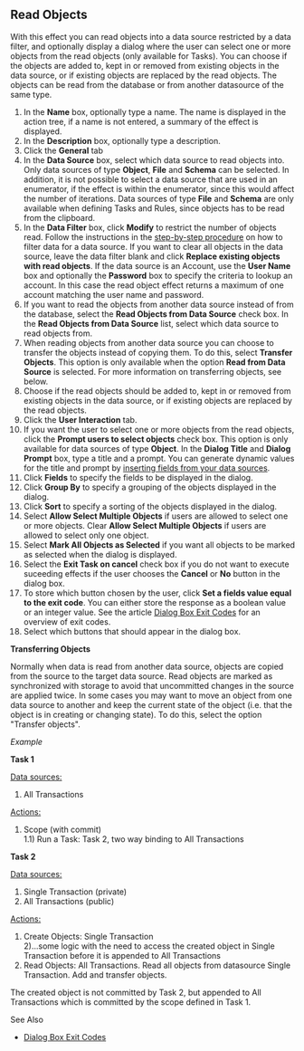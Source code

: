## Read Objects

With this effect you can read objects into a data source restricted by a data filter, and optionally display a dialog where the user can select one or more objects from the read objects (only available for Tasks). You can choose if the objects are added to, kept in or removed from existing objects in the data source, or if existing objects are replaced by the read objects. The objects can be read from the database or from another datasource of the same type.

1.  In the **Name** box, optionally type a name. The name is displayed in the action tree, if a name is not entered, a summary of the effect is displayed.
2.  In the **Description** box, optionally type a description.
3.  Click the **General** tab
4.  In the **Data Source** box, select which data source to read objects into. Only data sources of type **Object**, **File** and **Schema** can be selected. In addition, it is not possible to select a data source that are used in an enumerator, if the effect is within the enumerator, since this would affect the number of iterations. Data sources of type **File** and **Schema** are only available when defining Tasks and Rules, since objects has to be read from the clipboard.
5.  In the **Data Filter** box, click **Modify** to restrict the number of objects read. Follow the instructions in the [step-by-step procedure](../../data-sources/specifying-a-data-filter-for-a-data-source.md) on how to filter data for a data source. If you want to clear all objects in the data source, leave the data filter blank and click **Replace existing objects with read objects**. If the data source is an Account, use the **User Name** box and optionally the **Password** box to specify the criteria to lookup an account. In this case the read object effect returns a maximum of one account matching the user name and password.
6.  If you want to read the objects from another data source instead of from the database, select the **Read Objects from Data Source** check box. In the **Read Objects from Data Source** list, select which data source to read objects from.
7.  When reading objects from another data source you can choose to transfer the objects instead of copying them. To do this, select **Transfer Objects**. This option is only available when the option **Read from Data Source** is selected. For more information on transferring objects, see below.
8.  Choose if the read objects should be added to, kept in or removed from existing objects in the data source, or if existing objects are replaced by the read objects.
9.  Click the **User Interaction** tab.
10.  If you want the user to select one or more objects from the read objects, click the **Prompt users to select objects** check box. This option is only available for data sources of type **Object**. In the **Dialog Title** and **Dialog Prompt** box, type a title and a prompt. You can generate dynamic values for the title and prompt by [inserting fields from your data sources](../generate-dynamic-values-for-text-fields.md "Generate Dynamic Values for Text Fields").
11.  Click **Fields** to specify the fields to be displayed in the dialog.
12.  Click **Group By** to specify a grouping of the objects displayed in the dialog.
13.  Click **Sort** to specify a sorting of the objects displayed in the dialog.
14.  Select **Allow Select Multiple Objects** if users are allowed to select one or more objects. Clear **Allow Select Multiple Objects** if users are allowed to select only one object.
15.  Select **Mark All Objects as Selected** if you want all objects to be marked as selected when the dialog is displayed.
16.  Select the **Exit Task on cancel** check box if you do not want to execute suceeding effects if the user chooses the **Cancel** or **No** button in the dialog box.
17.  To store which button chosen by the user, click **Set a fields value equal to the exit code**. You can either store the response as a boolean value or an integer value. See the article [Dialog Box Exit Codes](../../../../dialog-box-exit-codes.md "Dialog Box Exit Codes") for an overview of exit codes.
18.  Select which buttons that should appear in the dialog box.

**Transferring Objects**

Normally when data is read from another data source, objects are copied from the source to the target data source. Read objects are marked as synchronized with storage to avoid that uncommitted changes in the source are applied twice. In some cases you may want to move an object from one data source to another and keep the current state of the object (i.e. that the object is in creating or changing state). To do this, select the option "Transfer objects".  

*Example*

**Task 1**  

<span style="TEXT-DECORATION: underline">Data sources:  
1) All Transactions  

<span style="TEXT-DECORATION: underline">Actions:  
1) Scope (with commit)  
1.1) Run a Task: Task 2, two way binding to All Transactions  

**Task 2**  

<span style="TEXT-DECORATION: underline">Data sources:  
1) Single Transaction (private)  
2) All Transactions (public)  

<span style="TEXT-DECORATION: underline">Actions:  
1) Create Objects: Single Transaction  
2)...some logic with the need to access the created object in Single Transaction before it is appended to All Transactions  
3) Read Objects: All Transactions. Read all objects from datasource Single Transaction. Add and transfer objects.  

The created object is not committed by Task 2, but appended to All Transactions which is committed by the scope defined in Task 1.

See Also

*   [Dialog Box Exit Codes](../../../../dialog-box-exit-codes.md)